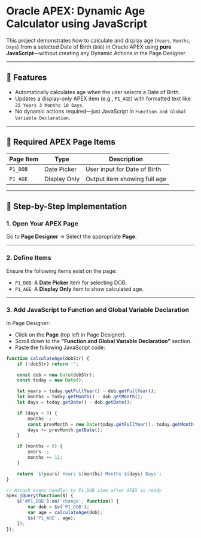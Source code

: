 # Oracle APEX: Dynamic Age Calculator using JavaScript

This project demonstrates how to calculate and display age (`Years`, `Months`, `Days`) from a selected Date of Birth (`DOB`) in Oracle APEX using **pure JavaScript**—without creating any Dynamic Actions in the Page Designer.

---

## 🔧 Features

- Automatically calculates age when the user selects a Date of Birth.
- Updates a display-only APEX item (e.g., `P1_AGE`) with formatted text like `25 Years 3 Months 10 Days`.
- No dynamic actions required—just JavaScript in `Function and Global Variable Declaration`.

---

## 🧱 Required APEX Page Items

| Page Item | Type        | Description                    |
|-----------|-------------|--------------------------------|
| `P1_DOB`  | Date Picker | User input for Date of Birth   |
| `P1_AGE`  | Display Only| Output item showing full age   |

---

## 📝 Step-by-Step Implementation

### 1. Open Your APEX Page

Go to **Page Designer** → Select the appropriate **Page**.

---

### 2. Define Items

Ensure the following items exist on the page:

- `P1_DOB`: A **Date Picker** item for selecting DOB.
- `P1_AGE`: A **Display Only** item to show calculated age.

---

### 3. Add JavaScript to Function and Global Variable Declaration

In Page Designer:

- Click on the **Page** (top left in Page Designer).
- Scroll down to the **"Function and Global Variable Declaration"** section.
- Paste the following JavaScript code:

```javascript
function calculateAge(dobStr) {
    if (!dobStr) return '';

    const dob = new Date(dobStr);
    const today = new Date();

    let years = today.getFullYear() - dob.getFullYear();
    let months = today.getMonth() - dob.getMonth();
    let days = today.getDate() - dob.getDate();

    if (days < 0) {
        months--;
        const prevMonth = new Date(today.getFullYear(), today.getMonth(), 0);
        days += prevMonth.getDate();
    }

    if (months < 0) {
        years--;
        months += 12;
    }

    return `${years} Years ${months} Months ${days} Days`;
}

// Attach event handler to P1_DOB item after APEX is ready
apex.jQuery(function($) {
    $('#P1_DOB').on('change', function() {
        var dob = $v('P1_DOB');
        var age = calculateAge(dob);
        $s('P1_AGE', age);
    });
});
